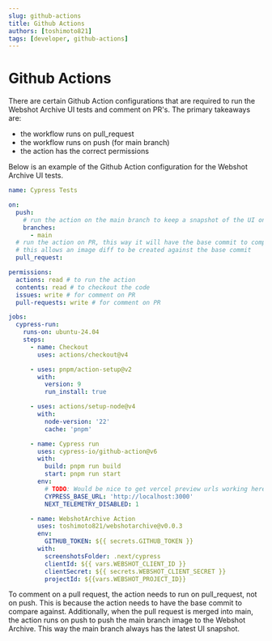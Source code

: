 ```yaml
---
slug: github-actions
title: Github Actions
authors: [toshimoto821]
tags: [developer, github-actions]
---
```


# Github Actions

There are certain Github Action configurations that are required to run the Webshot Archive UI tests and comment on PR's. The primary takeaways are:

- the workflow runs on pull_request
- the workflow runs on push (for main branch)
- the action has the correct permissions

<!-- truncate -->

Below is an example of the Github Action configuration for the Webshot Archive UI tests.

```yaml title="create-webshot-archive-ui-action.yml" showLineNumbers
name: Cypress Tests

on:
  push:
    # run the action on the main branch to keep a snapshot of the UI on main
    branches:
      - main
  # run the action on PR, this way it will have the base commit to compare against
  # this allows an image diff to be created against the base commit
  pull_request:

permissions:
  actions: read # to run the action
  contents: read # to checkout the code
  issues: write # for comment on PR
  pull-requests: write # for comment on PR

jobs:
  cypress-run:
    runs-on: ubuntu-24.04
    steps:
      - name: Checkout
        uses: actions/checkout@v4

      - uses: pnpm/action-setup@v2
        with:
          version: 9
          run_install: true

      - uses: actions/setup-node@v4
        with:
          node-version: '22'
          cache: 'pnpm'

      - name: Cypress run
        uses: cypress-io/github-action@v6
        with:
          build: pnpm run build
          start: pnpm run start
        env:
          # TODO: Would be nice to get vercel preview urls working here
          CYPRESS_BASE_URL: 'http://localhost:3000'
          NEXT_TELEMETRY_DISABLED: 1

      - name: WebshotArchive Action
        uses: toshimoto821/webshotarchive@v0.0.3
        env:
          GITHUB_TOKEN: ${{ secrets.GITHUB_TOKEN }}
        with:
          screenshotsFolder: .next/cypress
          clientId: ${{ vars.WEBSHOT_CLIENT_ID }}
          clientSecret: ${{ secrets.WEBSHOT_CLIENT_SECRET }}
          projectId: ${{vars.WEBSHOT_PROJECT_ID}}
```

To comment on a pull request, the action needs to run on pull_request, not on push. This is because the action needs to have the base commit to compare against.
Additionally, when the pull request is merged into main, the action runs on push to push the main branch image to the Webshot Archive. This way the main branch
always has the latest UI snapshot.
